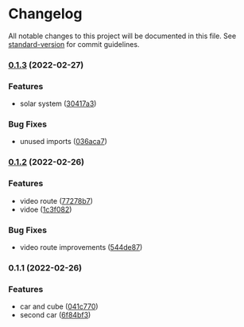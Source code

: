 # Changelog

All notable changes to this project will be documented in this file. See [standard-version](https://github.com/conventional-changelog/standard-version) for commit guidelines.

### [0.1.3](https://github.com/develowlper/three-fiber/compare/v0.1.2...v0.1.3) (2022-02-27)


### Features

* solar system ([30417a3](https://github.com/develowlper/three-fiber/commit/30417a3a50f5d7ad5632bc0945446a983867cc6f))


### Bug Fixes

* unused imports ([036aca7](https://github.com/develowlper/three-fiber/commit/036aca70a24c16322a4f0fa64f1437d55ab03411))

### [0.1.2](https://github.com/develowlper/three-fiber/compare/v0.1.1...v0.1.2) (2022-02-26)


### Features

* video route ([77278b7](https://github.com/develowlper/three-fiber/commit/77278b7b54280465fb6ed3c23f0778bc78eef096))
* vidoe ([1c3f082](https://github.com/develowlper/three-fiber/commit/1c3f082ccd8feb069c607ea6bdf397b4ae702d22))


### Bug Fixes

* video route improvements ([544de87](https://github.com/develowlper/three-fiber/commit/544de8733e622483013e0c154229e1f313614a0e))

### 0.1.1 (2022-02-26)


### Features

* car and cube ([041c770](https://github.com/develowlper/three-fiber/commit/041c77021d1bb8c42ba08010b06eaa9d4d869563))
* second car ([6f84bf3](https://github.com/develowlper/three-fiber/commit/6f84bf368b0f40802462bc3f858844ac6f43d45e))
